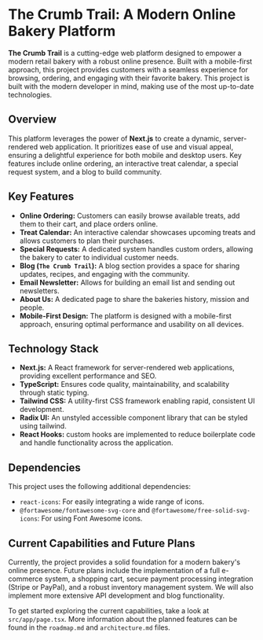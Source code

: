 # The Crumb Trail: A Modern Online Bakery Platform

**The Crumb Trail** is a cutting-edge web platform designed to empower a modern retail bakery with a robust online presence. Built with a mobile-first approach, this project provides customers with a seamless experience for browsing, ordering, and engaging with their favorite bakery. This project is built with the modern developer in mind, making use of the most up-to-date technologies.

## Overview

This platform leverages the power of **Next.js** to create a dynamic, server-rendered web application. It prioritizes ease of use and visual appeal, ensuring a delightful experience for both mobile and desktop users. Key features include online ordering, an interactive treat calendar, a special request system, and a blog to build community.

## Key Features

*   **Online Ordering:** Customers can easily browse available treats, add them to their cart, and place orders online.
*   **Treat Calendar:** An interactive calendar showcases upcoming treats and allows customers to plan their purchases.
*   **Special Requests:** A dedicated system handles custom orders, allowing the bakery to cater to individual customer needs.
*   **Blog (`The Crumb Trail`):** A blog section provides a space for sharing updates, recipes, and engaging with the community.
* **Email Newsletter:** Allows for building an email list and sending out newsletters.
* **About Us:** A dedicated page to share the bakeries history, mission and people.
*   **Mobile-First Design:** The platform is designed with a mobile-first approach, ensuring optimal performance and usability on all devices.

## Technology Stack

*   **Next.js:** A React framework for server-rendered web applications, providing excellent performance and SEO.
*   **TypeScript:** Ensures code quality, maintainability, and scalability through static typing.
*   **Tailwind CSS:** A utility-first CSS framework enabling rapid, consistent UI development.
* **Radix UI:** An unstyled accessible component library that can be styled using tailwind.
* **React Hooks:** custom hooks are implemented to reduce boilerplate code and handle functionality across the application.

## Dependencies

This project uses the following additional dependencies:

- `react-icons`: For easily integrating a wide range of icons.
- `@fortawesome/fontawesome-svg-core` and `@fortawesome/free-solid-svg-icons`: For using Font Awesome icons.

## Current Capabilities and Future Plans

Currently, the project provides a solid foundation for a modern bakery's online presence. Future plans include the implementation of a full e-commerce system, a shopping cart, secure payment processing integration (Stripe or PayPal), and a robust inventory management system. We will also implement more extensive API development and blog functionality.

To get started exploring the current capabilities, take a look at `src/app/page.tsx`. More information about the planned features can be found in the `roadmap.md` and `architecture.md` files.

